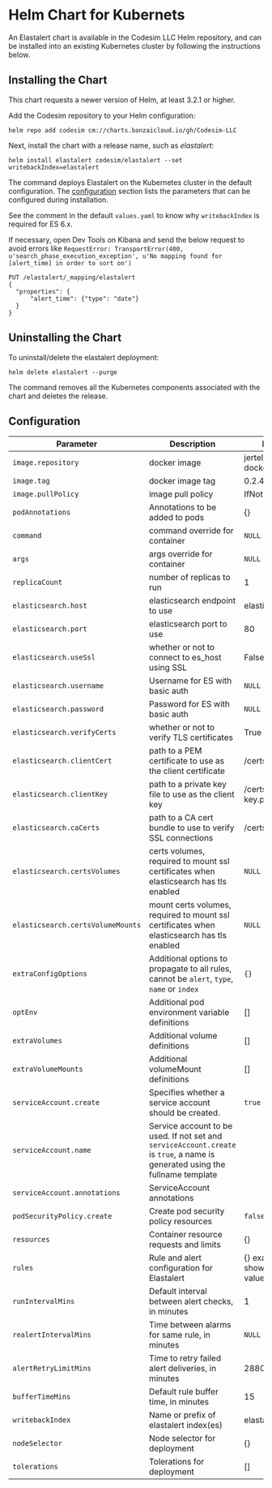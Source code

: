 
# Helm Chart for Kubernets

An Elastalert chart is available in the Codesim LLC Helm repository, and can be installed into an existing Kubernetes cluster by following the instructions below.

## Installing the Chart

This chart requests a newer version of Helm, at least 3.2.1 or higher.

Add the Codesim repository to your Helm configuration:

```console
helm repo add codesim cm://charts.banzaicloud.io/gh/Codesim-LLC
```

Next, install the chart with a release name, such as _elastalert_:

```console
helm install elastalert codesim/elastalert --set writebackIndex=elastalert
```

The command deploys Elastalert on the Kubernetes cluster in the default configuration. The [configuration](#configuration) section lists the parameters that can be configured during installation.

See the comment in the default `values.yaml` to know why `writebackIndex` is required for ES 6.x.

If necessary, open Dev Tools on Kibana and send the below request to avoid errors like `RequestError: TransportError(400, u'search_phase_execution_exception', u'No mapping found for [alert_time] in order to sort on')`

```
PUT /elastalert/_mapping/elastalert
{
  "properties": {
      "alert_time": {"type": "date"}
  }
}
```

## Uninstalling the Chart

To uninstall/delete the elastalert deployment:

```console
helm delete elastalert --purge
```

The command removes all the Kubernetes components associated with the chart and deletes the release.

## Configuration

| Parameter                         | Description                                                                                                                   | Default                         |
|-----------------------------------|-------------------------------------------------------------------------------------------------------------------------------|---------------------------------|
| `image.repository`                | docker image                                                                                                                  | jertel/elastalert-docker        |
| `image.tag`                       | docker image tag                                                                                                              | 0.2.4                           |
| `image.pullPolicy`                | image pull policy                                                                                                             | IfNotPresent                    |
| `podAnnotations`                  | Annotations to be added to pods                                                                                               | {}                              |
| `command`                         | command override for container                                                                                                | `NULL`                          |
| `args`                            | args override for container                                                                                                   | `NULL`                          |
| `replicaCount`                    | number of replicas to run                                                                                                     | 1                               |
| `elasticsearch.host`              | elasticsearch endpoint to use                                                                                                 | elasticsearch                   |
| `elasticsearch.port`              | elasticsearch port to use                                                                                                     | 80                              |
| `elasticsearch.useSsl`            | whether or not to connect to es_host using SSL                                                                                | False                           |
| `elasticsearch.username`          | Username for ES with basic auth                                                                                               | `NULL`                          |
| `elasticsearch.password`          | Password for ES with basic auth                                                                                               | `NULL`                          |
| `elasticsearch.verifyCerts`       | whether or not to verify TLS certificates                                                                                     | True                            |
| `elasticsearch.clientCert`        | path to a PEM certificate to use as the client certificate                                                                    | /certs/client.pem               |
| `elasticsearch.clientKey`         | path to a private key file to use as the client key                                                                           | /certs/client-key.pem           |
| `elasticsearch.caCerts`           | path to a CA cert bundle to use to verify SSL connections                                                                     | /certs/ca.pem                   |
| `elasticsearch.certsVolumes`      | certs volumes, required to mount ssl certificates when elasticsearch has tls enabled                                          | `NULL`                          |
| `elasticsearch.certsVolumeMounts` | mount certs volumes, required to mount ssl certificates when elasticsearch has tls enabled                                    | `NULL`                          |
| `extraConfigOptions`              | Additional options to propagate to all rules, cannot be `alert`, `type`, `name` or `index`                                    | `{}`                            |
| `optEnv`                          | Additional pod environment variable definitions                                                                               | []                              |
| `extraVolumes`                    | Additional volume definitions                                                                                                 | []                              |
| `extraVolumeMounts`               | Additional volumeMount definitions                                                                                            | []                              |
| `serviceAccount.create`           | Specifies whether a service account should be created.                                                                        | `true`                          |
| `serviceAccount.name`             | Service account to be used. If not set and `serviceAccount.create` is `true`, a name is generated using the fullname template |                                 |
| `serviceAccount.annotations`      | ServiceAccount annotations                                                                                                    |                                 |
| `podSecurityPolicy.create`        | Create pod security policy resources                                                                                          | `false`                         |
| `resources`                       | Container resource requests and limits                                                                                        | {}                              |
| `rules`                           | Rule and alert configuration for Elastalert                                                                                   | {} example shown in values.yaml |
| `runIntervalMins`                 | Default interval between alert checks, in minutes                                                                             | 1                               |
| `realertIntervalMins`             | Time between alarms for same rule, in minutes                                                                                 | `NULL`                          |
| `alertRetryLimitMins`             | Time to retry failed alert deliveries, in minutes                                                                             | 2880 (2 days)                   |
| `bufferTimeMins`                  | Default rule buffer time, in minutes                                                                                          | 15                              |
| `writebackIndex`                  | Name or prefix of elastalert index(es)                                                                                        | elastalert_status               |
| `nodeSelector`                    | Node selector for deployment                                                                                                  | {}                              |
| `tolerations`                     | Tolerations for deployment                                                                                                    | []                              |

